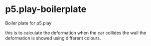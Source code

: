 # p5.play-boilerplate
Boiler plate for p5.play

this is to calculate the deformation  when the car collides the wall
the deformation is showed using different colours.
